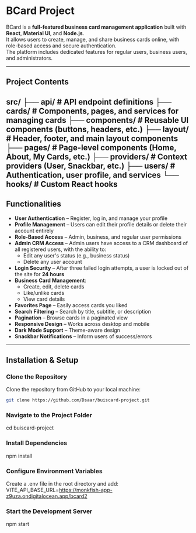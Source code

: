 # BCard Project

BCard is a **full-featured business card management application** built with **React**, **Material UI**, and **Node.js**.  
It allows users to create, manage, and share business cards online, with role-based access and secure authentication.  
The platform includes dedicated features for regular users, business users, and administrators.

---

## Project Contents 

src/
├── api/ # API endpoint definitions
├── cards/ # Components, pages, and services for managing cards
├── components/ # Reusable UI components (buttons, headers, etc.)
├── layout/ # Header, footer, and main layout components
├── pages/ # Page-level components (Home, About, My Cards, etc.)
├── providers/ # Context providers (User, Snackbar, etc.)
├── users/ # Authentication, user profile, and services
└── hooks/ # Custom React hooks
---


## Functionalities

- **User Authentication** – Register, log in, and manage your profile
- **Profile Management** – Users can edit their profile details or delete their account entirely
- **Role-Based Access** – Admin, business, and regular user permissions
- **Admin CRM Access** – Admin users have access to a CRM dashboard of all registered users, with the ability to:
  - Edit any user's status (e.g., business status)
  - Delete any user account
- **Login Security** – After three failed login attempts, a user is locked out of the site for **24 hours**
- **Business Card Management**:
  - Create, edit, delete cards
  - Like/unlike cards
  - View card details
- **Favorites Page** – Easily access cards you liked
- **Search Filtering** – Search by title, subtitle, or description
- **Pagination** – Browse cards in a paginated view
- **Responsive Design** – Works across desktop and mobile
- **Dark Mode Support** – Theme-aware design
- **Snackbar Notifications** – Inform users of success/errors

---
##  Installation & Setup

###  Clone the Repository

Clone the repository from GitHub to your local machine:
```bash
git clone https://github.com/Dsaar/buiscard-project.git
```
###  Navigate to the Project Folder

cd buiscard-project

###  Install Dependencies

npm install

### Configure Environment Variables
Create a .env file in the root directory and add:
VITE_API_BASE_URL=https://monkfish-app-z9uza.ondigitalocean.app/bcard2

###  Start the Development Server

npm start
